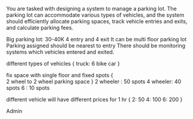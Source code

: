 You are tasked with designing a system to manage a parking lot.
The parking lot can accommodate various types of vehicles, 
and the system should efficiently allocate parking spaces,
track vehicle entries and exits, and calculate parking fees.

Big parking lot: 30-40K
4 entry and  4 exit
It can be multi floor parking lot
Parking assigned should be nearest to entry
There should be monitoring systems which vehicles entered and exited.



>>>
different types of vehicles
{
truck: 6 
bike
car
}


fix space with single floor and fixed spots
{   
    2 wheel to 2 wheel parking space
}
2 wheeler : 50 spots
4 wheeler: 40 spots
6 : 10 spots


different vehicle will have different prices for 1 hr
{
    2: 50
    4: 100
    6: 200
}


Admin


